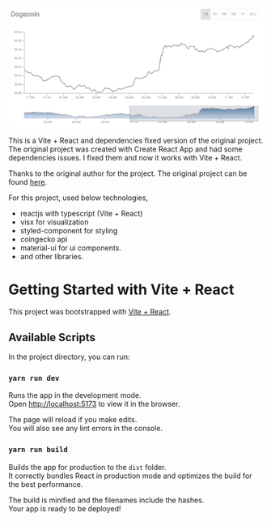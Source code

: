 ![Alt Text](./src/assets/dc.gif)

This is a Vite + React and dependencies fixed version of the original project. The original project was created with Create React App and had some dependencies issues. I fixed them and now it works with Vite + React.

Thanks to the original author for the project. The original project can be found [here](https://github.com/ayepRahman/react-crypto-tracker).

For this project, used below technologies,

- reactjs with typescript (Vite + React)
- visx for visualization
- styled-component for styling
- coingecko api
- material-ui for ui components.
- and other libraries.

# Getting Started with Vite + React

This project was bootstrapped with [Vite + React](https://vitejs.dev/guide/).

## Available Scripts

In the project directory, you can run:

### `yarn run dev`

Runs the app in the development mode.\
Open [http://localhost:5173](http://localhost:5173) to view it in the browser.

The page will reload if you make edits.\
You will also see any lint errors in the console.

### `yarn run build`

Builds the app for production to the `dist` folder.\
It correctly bundles React in production mode and optimizes the build for the best performance.

The build is minified and the filenames include the hashes.\
Your app is ready to be deployed!

